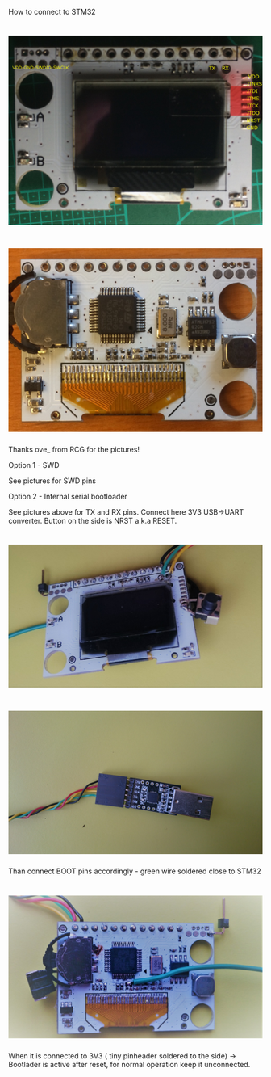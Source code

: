 How to connect to STM32

# ![Front](pro58-front.jpg)

# ![Back](pro58-back.jpg)

Thanks ove_ from RCG for the pictures!

Option 1 - SWD

See pictures for SWD pins

Option 2 - Internal serial bootloader

See pictures above for TX and RX pins. Connect here 3V3 USB->UART converter.
Button on the side is NRST a.k.a RESET.

# ![TXRX](DSC_0547.JPG)
# ![Dongle](DSC_0548.JPG)

Than connect BOOT pins accordingly - green wire soldered close to STM32

# ![BOOT_PINS](DSC_0543.JPG)



When it is connected to 3V3 ( tiny pinheader soldered to the side) -> Bootlader is active after reset, for normal operation keep it unconnected.
